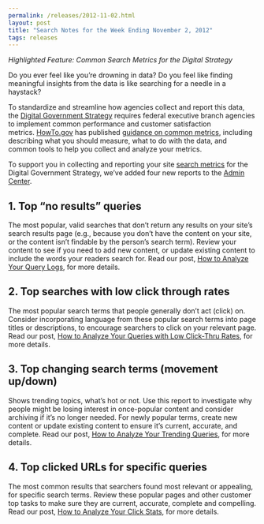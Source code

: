 ```yaml
---
permalink: /releases/2012-11-02.html
layout: post
title: "Search Notes for the Week Ending November 2, 2012"
tags: releases
---
```

<p><em>Highlighted Feature: Common Search Metrics for the Digital Strategy</em></p>
<p>Do you ever feel like you&#8217;re drowning in data? Do you feel like finding meaningful insights from the data is like searching for a needle in a haystack? </p>
<p>To standardize and streamline how agencies collect and report this data, the <a href="http://www.whitehouse.gov/sites/default/files/omb/egov/digital-government/digital-government.html">Digital Government Strategy</a> requires federal executive branch agencies to implement common performance and customer satisfaction metrics. <a href="http://www.howto.gov">HowTo.gov</a> has published <a href="http://www.howto.gov/web-content/digital-metrics">guidance on common metrics</a>, including describing what you should measure, what to do with the data, and common tools to help you collect and analyze your metrics.</p>
<p>To support you in collecting and reporting your site <a href="http://usasearch.howto.gov/tagged/analytics">search metrics</a> for the Digital Government Strategy, we&#8217;ve added four new reports to the <a href="http://search.usa.gov/affiliates/home">Admin Center</a>.</p>
<h2>1. Top “no results” queries</h2>
<p>The most popular, valid searches that don&#8217;t return any results on your site&#8217;s search results page (e.g., because you don&#8217;t have the content on your site, or the content isn&#8217;t findable by the person&#8217;s search term).<span class="Apple-tab-span"> </span>Review your content to see if you need to add new content, or update existing content to include the words your readers search for. Read our post, <a href="/blog/how-to-analyze-your-query-logs.html">How to Analyze Your Query Logs</a>, for more details.</p>
<h2>2. Top searches with low click through rates</h2>
<p>The most popular search terms that people generally don’t act (click) on. Consider incorporating language from these popular search terms into page titles or descriptions, to encourage searchers to click on your relevant page. Read our post, <a href="/blog/how-to-analyze-your-queries-with-low-click-thru-rates.html">How to Analyze Your Queries with Low Click-Thru Rates</a>, for more details.</p>
<h2>3. Top changing search terms (movement up/down)</h2>
<p>Shows trending topics, what’s hot or not. Use this report to investigate why people might be losing interest in once-popular content and consider archiving if it’s no longer needed. For newly popular terms, create new content or update existing content to ensure it’s current, accurate, and complete. Read our post, <a href="/blog/how-to-analyze-your-trending-queries.html">How to Analyze Your Trending Queries</a>, for more details.</p>
<h2>4. Top clicked URLs for specific queries</h2>
<p>The most common results that searchers found most relevant or appealing, for specific search terms. Review these popular pages and other customer top tasks to make sure they are current, accurate, complete and compelling. Read our post, <a href="/blog/how-to-analyze-your-click-stats.html">How to Analyze Your Click Stats</a>, for more details.</p>
